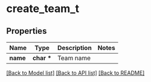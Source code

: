 # create_team_t

## Properties
Name | Type | Description | Notes
------------ | ------------- | ------------- | -------------
**name** | **char \*** | Team name | 

[[Back to Model list]](../README.md#documentation-for-models) [[Back to API list]](../README.md#documentation-for-api-endpoints) [[Back to README]](../README.md)


